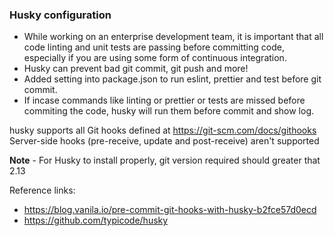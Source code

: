 ### Husky configuration 
- While working on an enterprise development team, it is important that all code linting and unit tests are passing before committing code, especially if you are using some form of continuous integration.
- Husky can prevent bad git commit, git push and more!
- Added setting into package.json to run eslint, prettier and test before git commit.
- If incase commands like linting or prettier or tests are missed before commiting the code, husky will run them before commit and show log.

husky supports all Git hooks defined at https://git-scm.com/docs/githooks
Server-side hooks (pre-receive, update and post-receive) aren't supported

**Note** - For Husky to install properly, git version required should greater that 2.13

Reference links: 
- https://blog.vanila.io/pre-commit-git-hooks-with-husky-b2fce57d0ecd
- https://github.com/typicode/husky

